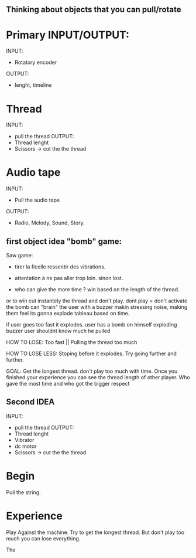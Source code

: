 ## Thinking about objects that you can pull/rotate

# Primary INPUT/OUTPUT:
INPUT:
- Rotatory encoder

OUTPUT:
- lenght, timeline


# Thread

INPUT: 
- pull the thread
OUTPUT: 
- Thread lenght
- Scissors -> cut the the thread

# Audio tape

INPUT:
- Pull the audio tape

OUTPUT:
- Radio, Melody, Sound, Story.

## first object idea "bomb" game:

Saw game:
- tirer la ficelle ressentir des vibrations. 
- attentation à ne pas aller trop loin. sinon lost.

- who can give the more time ?
win based on the length of the thread.

or to win cut instantely the thread and don't play. dont play = don't activate the bomb
can "brain" the user with a buzzer makin stressing noise, making them feel its gonna explode 
tableau based on time.

if user goes too fast it explodes.
user has a bomb on himself
exploding buzzer
user shouldnt know much he pulled

HOW TO LOSE:
Too fast ||  Pulling the thread too much

HOW TO LOSE LESS:
Stoping before it explodes.
Try going further and further.

GOAL:
Get the longest thread. don't play too much with time.
Once you finished your experience you can see the thread length of other player.
Who gave the most time and who got the bigger respect

## Second IDEA

INPUT: 
- pull the thread
OUTPUT: 
- Thread lenght
- Vibrator
- dc motor
- Scissors -> cut the the thread

# Begin

Pull the string.

# Experience

Play Against the machine.
Try to get the longest thread.
But don't play too much you can lose everything.

The 





